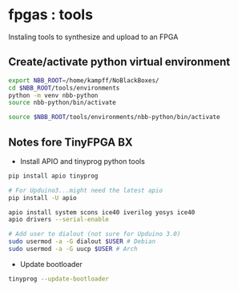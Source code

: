 # fpgas : tools

Instaling tools to synthesize and upload to an FPGA

## Create/activate python virtual environment
```bash
export NBB_ROOT=/home/kampff/NoBlackBoxes/
cd $NBB_ROOT/tools/environments
python -m venv nbb-python
source nbb-python/bin/activate

source $NBB_ROOT/tools/environments/nbb-python/bin/activate

```

## Notes fore TinyFPGA BX

- Install APIO and tinyprog python tools

```bash
pip install apio tinyprog

# For Upduino3...might need the latest apio
pip install -U apio

apio install system scons ice40 iverilog yosys ice40
apio drivers --serial-enable

# Add user to dialout (not sure for Upduino 3.0)
sudo usermod -a -G dialout $USER # Debian
sudo usermod -a -G uucp $USER # Arch
```

- Update bootloader

```bash
tinyprog --update-bootloader
```